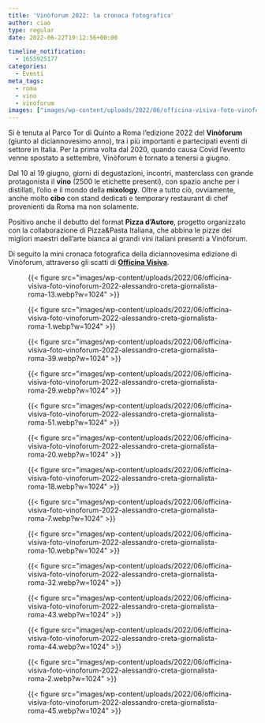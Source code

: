 ```yaml
---
title: 'Vinòforum 2022: la cronaca fotografica'
author: ciao
type: regular
date: 2022-06-22T19:12:56+00:00

timeline_notification:
  - 1655925177
categories:
  - Eventi
meta_tags:
  - roma
  - vino
  - vinoforum
images: ["images/wp-content/uploads/2022/06/officina-visiva-foto-vinoforum-2022-alessandro-creta-giornalista-roma-29-1.webp"]
---
```

Si è tenuta al Parco Tor di Quinto a Roma l&#8217;edizione 2022 del **Vinòforum** (giunto al diciannovesimo anno), tra i più importanti e partecipati eventi di settore in Italia. Per la prima volta dal 2020, quando causa Covid l&#8217;evento venne spostato a settembre, Vinòforum è tornato a tenersi a giugno. 

Dal 10 al 19 giugno, giorni di degustazioni, incontri, masterclass con grande protagonista il **vino** (2500 le etichette presenti), con spazio anche per i distillati, l&#8217;olio e il mondo della **mixology**. Oltre a tutto ciò, ovviamente, anche molto **cibo** con stand dedicati e temporary restaurant di chef provenienti da Roma ma non solamente. 

Positivo anche il debutto del format&nbsp;**Pizza d’Autore**, progetto organizzato con la collaborazione di Pizza&Pasta Italiana, che abbina le pizze dei migliori maestri dell’arte bianca ai grandi vini italiani presenti a Vinòforum.

Di seguito la mini cronaca fotografica della diciannovesima edizione di Vinòforum, attraverso gli scatti di <a rel="noreferrer noopener" href="https://www.officinavisiva.it/" target="_blank"><strong>Officina Visiva</strong></a>. 

<figure class="wp-block-gallery has-nested-images columns-default is-cropped wp-block-gallery-16 is-layout-flex wp-block-gallery-is-layout-flex"> 
{{< figure src="images/wp-content/uploads/2022/06/officina-visiva-foto-vinoforum-2022-alessandro-creta-giornalista-roma-13.webp?w=1024" >}}
 
{{< figure src="images/wp-content/uploads/2022/06/officina-visiva-foto-vinoforum-2022-alessandro-creta-giornalista-roma-1.webp?w=1024" >}}
 
{{< figure src="images/wp-content/uploads/2022/06/officina-visiva-foto-vinoforum-2022-alessandro-creta-giornalista-roma-39.webp?w=1024" >}}
 
{{< figure src="images/wp-content/uploads/2022/06/officina-visiva-foto-vinoforum-2022-alessandro-creta-giornalista-roma-29.webp?w=1024" >}}
 
{{< figure src="images/wp-content/uploads/2022/06/officina-visiva-foto-vinoforum-2022-alessandro-creta-giornalista-roma-51.webp?w=1024" >}}
 
{{< figure src="images/wp-content/uploads/2022/06/officina-visiva-foto-vinoforum-2022-alessandro-creta-giornalista-roma-20.webp?w=1024" >}}
 
{{< figure src="images/wp-content/uploads/2022/06/officina-visiva-foto-vinoforum-2022-alessandro-creta-giornalista-roma-18.webp?w=1024" >}}
 
{{< figure src="images/wp-content/uploads/2022/06/officina-visiva-foto-vinoforum-2022-alessandro-creta-giornalista-roma-7.webp?w=1024" >}}
 
{{< figure src="images/wp-content/uploads/2022/06/officina-visiva-foto-vinoforum-2022-alessandro-creta-giornalista-roma-10.webp?w=1024" >}}
 
{{< figure src="images/wp-content/uploads/2022/06/officina-visiva-foto-vinoforum-2022-alessandro-creta-giornalista-roma-32.webp?w=1024" >}}
 
{{< figure src="images/wp-content/uploads/2022/06/officina-visiva-foto-vinoforum-2022-alessandro-creta-giornalista-roma-43.webp?w=1024" >}}
 
{{< figure src="images/wp-content/uploads/2022/06/officina-visiva-foto-vinoforum-2022-alessandro-creta-giornalista-roma-44.webp?w=1024" >}}
 
{{< figure src="images/wp-content/uploads/2022/06/officina-visiva-foto-vinoforum-2022-alessandro-creta-giornalista-roma-2.webp?w=1024" >}}
 
{{< figure src="images/wp-content/uploads/2022/06/officina-visiva-foto-vinoforum-2022-alessandro-creta-giornalista-roma-45.webp?w=1024" >}}
 </figure>